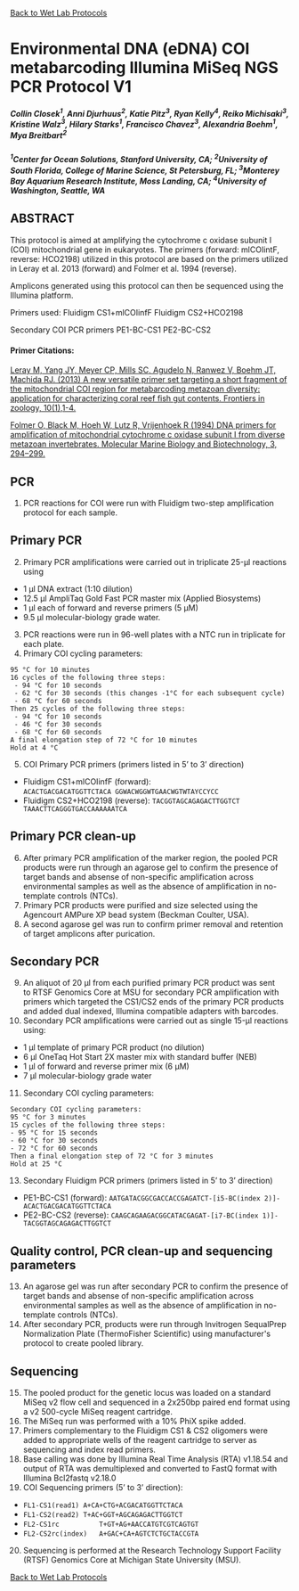 [Back to Wet Lab Protocols](MBARI_wet_lab.md)

# Environmental DNA (eDNA) COI metabarcoding Illumina MiSeq NGS PCR Protocol V1
##### Collin Closek<sup>1</sup>, Anni Djurhuus<sup>2</sup>, Katie Pitz<sup>3</sup>, Ryan Kelly<sup>4</sup>, Reiko Michisaki<sup>3</sup>, Kristine Walz<sup>3</sup>, Hilary Starks<sup>1</sup>, Francisco Chavez<sup>3</sup>, Alexandria Boehm<sup>1</sup>, Mya Breitbart<sup>2</sup>
##### <sup>1</sup>Center for Ocean Solutions, Stanford University, CA; <sup>2</sup>University of South Florida, College of Marine Science, St Petersburg, FL; <sup>3</sup>Monterey Bay Aquarium Research Institute, Moss Landing, CA; <sup>4</sup>University of Washington, Seattle, WA

## ABSTRACT
This protocol is aimed at amplifying the cytochrome c oxidase subunit I (COI) mitochondrial gene in eukaryotes. The primers (forward: mlCOIintF, reverse: HCO2198) utilized in this protocol are based on the primers utilized in Leray et al. 2013 (forward) and Folmer et al. 1994 (reverse).

Amplicons generated using this protocol can then be sequenced using the Illumina platform.
 
Primers used:
Fluidigm CS1+mlCOIinfF
Fluidigm CS2+HCO2198
 
Secondary COI PCR primers
PE1-BC-CS1
PE2-BC-CS2 

#### Primer Citations:
[Leray M, Yang JY, Meyer CP, Mills SC, Agudelo N, Ranwez V, Boehm JT, Machida RJ. (2013) A new versatile primer set targeting a short fragment of the mitochondrial COI region for metabarcoding metazoan diversity: application for characterizing coral reef fish gut contents. Frontiers in zoology, 10(1),1-4.](https://frontiersinzoology.biomedcentral.com/articles/10.1186/1742-9994-10-34)

[Folmer O, Black M, Hoeh W, Lutz R, Vrijenhoek R (1994) DNA primers for amplification of mitochondrial cytochrome c oxidase subunit I from diverse metazoan invertebrates. Molecular Marine Biology and Biotechnology, 3, 294–299.](https://www.mbari.org/wp-content/uploads/2016/01/Folmer_94MMBB.pdf)


## PCR
1. PCR reactions for COI were run with Fluidigm two-step amplification protocol for each sample.
## Primary PCR
2. Primary PCR amplifications were carried out in triplicate 25-μl reactions using 
 - 1 μl DNA extract (1:10 dilution)
 - 12.5 μl AmpliTaq Gold Fast PCR master mix (Applied Biosystems)
 - 1 μl each of forward and reverse primers (5 μM) 
 - 9.5 μl molecular-biology grade water.
3. PCR reactions were run in 96-well plates with a NTC run in triplicate for each plate.
4. Primary COI cycling parameters:
 ````
 95 °C for 10 minutes
 16 cycles of the following three steps:
  - 94 °C for 10 seconds
  - 62 °C for 30 seconds (this changes -1°C for each subsequent cycle)
  - 68 °C for 60 seconds
 Then 25 cycles of the following three steps:
  - 94 °C for 10 seconds
  - 46 °C for 30 seconds
  - 68 °C for 60 seconds
 A final elongation step of 72 °C for 10 minutes
 Hold at 4 °C
````
5. COI Primary PCR primers (primers listed in 5’ to 3’ direction)
- Fluidigm CS1+mlCOIinfF (forward): `ACACTGACGACATGGTTCTACA GGWACWGGWTGAACWGTWTAYCCYCC`
- Fluidigm CS2+HCO2198 (reverse): `TACGGTAGCAGAGACTTGGTCT TAAACTTCAGGGTGACCAAAAAATCA`  
## Primary PCR clean-up
6. After primary PCR amplification of the marker region, the pooled PCR products were run through an agarose gel to confirm the presence of target bands and absense of non-specific amplification across environmental samples as well as the absence of amplification in no-template controls (NTCs).
7. Primary PCR products were purified and size selected using the Agencourt AMPure XP bead system (Beckman Coulter, USA). 
8. A second agarose gel was run to confirm primer removal and retention of target amplicons after purication.
## Secondary PCR
9. An aliquot of 20 μl from each purified primary PCR product was sent to RTSF Genomics Core at MSU for secondary PCR amplification with primers which targeted the CS1/CS2 ends of the primary PCR products and added dual indexed, Illumina compatible adapters with barcodes. 
10.  Secondary PCR amplifications were carried out as single 15-μl reactions using:
 - 1 μl template of primary PCR product (no dilution) 
 - 6 μl OneTaq Hot Start 2X master mix with standard buffer (NEB)
 - 1 μl of forward and reverse primer mix (6 μM) 
 - 7 μl molecular-biology grade water 
11. Secondary COI cycling parameters:
 ```
 Secondary COI cycling parameters:
 95 °C for 3 minutes 
 15 cycles of the following three steps:
 - 95 °C for 15 seconds 
 - 60 °C for 30 seconds 
 - 72 °C for 60 seconds 
 Then a final elongation step of 72 °C for 3 minutes 
 Hold at 25 °C
 ```
13. Secondary Fluidigm PCR primers (primers listed in 5’ to 3’ direction)
 - PE1-BC-CS1 (forward): `AATGATACGGCGACCACCGAGATCT-[i5-BC(index 2)]-ACACTGACGACATGGTTCTACA`
 - PE2-BC-CS2 (reverse): `CAAGCAGAAGACGGCATACGAGAT-[i7-BC(index 1)]-TACGGTAGCAGAGACTTGGTCT`
## Quality control, PCR clean-up and sequencing parameters
13. An agarose gel was run after secondary PCR to confirm the presence of target bands and absense of non-specific amplification across environmental samples as well as the absence of amplification in no-template controls (NTCs).
14. After secondary PCR, products were run through Invitrogen SequalPrep Normalization Plate (ThermoFisher Scientific) using manufacturer's protocol to create pooled library.
## Sequencing
15. The pooled product for the genetic locus was loaded on a standard MiSeq v2 flow cell and sequenced in a 2x250bp paired end format using a v2 500-cycle MiSeq reagent cartridge.
16. The MiSeq run was performed with a 10% PhiX spike added.
17. Primers complementary to the Fluidigm CS1 & CS2 oligomers were added to appropriate wells of the reagent cartridge to server as sequencing and index read primers.
18. Base calling was done by Illumina Real Time Analysis (RTA) v1.18.54 and output of RTA was demultiplexed and converted to FastQ format with Illumina Bcl2fastq v2.18.0 
19. COI Sequencing primers (5’ to 3’ direction):
 - `FL1-CS1(read1) A+CA+CTG+ACGACATGGTTCTACA`
 - `FL1-CS2(read2) T+AC+GGT+AGCAGAGACTTGGTCT`
 - `FL2-CS1rc          T+GT+AG+AACCATGTCGTCAGTGT`
 - `FL2-CS2rc(index)   A+GAC+CA+AGTCTCTGCTACCGTA`
20. Sequencing is performed at the Research Technology Support Facility (RTSF) Genomics Core at Michigan State University (MSU).

[Back to Wet Lab Protocols](MBARI_wet_lab.md)
